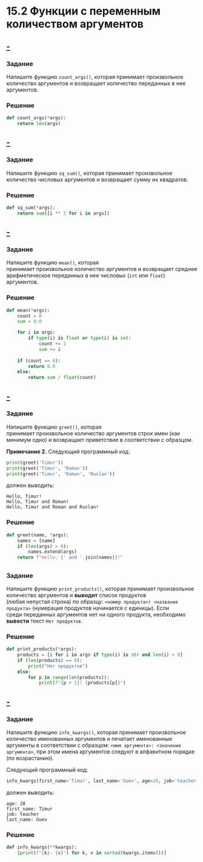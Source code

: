 # 15.2 Функции с переменным количеством аргументов
## [-](https://stepik.org/lesson/503036/step/10?unit=494742)
### Задание
Напишите функцию `count_args()`, которая принимает произвольное количество аргументов и возвращает количество переданных в нее аргументов.
### Решение
```python
def count_args(*args):
    return len(args)
```

## [-](https://stepik.org/lesson/503036/step/11?unit=494742)
### Задание
Напишите функцию `sq_sum()`, которая принимает произвольное количество числовых аргументов и возвращает сумму их квадратов.
### Решение
```python
def sq_sum(*args):
    return sum([i ** 2 for i in args])
```

## [-](https://stepik.org/lesson/503036/step/12?unit=494742)
### Задание
Напишите функцию `mean()`, которая принимает произвольное количество аргументов и возвращает среднее арифметическое переданных в нее числовых (`int` или `float`) аргументов.
### Решение
```python
def mean(*args):
    count = 0
    sum = 0.0

    for i in args:
        if type(i) is float or type(i) is int:
            count += 1
            sum += i
    
    if (count == 0):
        return 0.0
    else:
        return sum / float(count)
```

## [-](https://stepik.org/lesson/503036/step/13?unit=494742)
### Задание
Напишите функцию `greet()`, которая принимает произвольное количество аргументов строк имен (как минимум одно) и возвращает приветствие в соответствии с образцом.

**Примечание 2.** Следующий программный код:
```python
print(greet('Timur'))
print(greet('Timur', 'Roman'))
print(greet('Timur', 'Roman', 'Ruslan'))
```
должен выводить:
```no-highlight
Hello, Timur!
Hello, Timur and Roman!
Hello, Timur and Roman and Ruslan!
```

### Решение
```python
def greet(name, *args):
    names = [name]
    if (len(args) > 0): 
        names.extend(args)
    return f"Hello, {' and '.join(names)}!"
```

## []()
### Задание
Напишите функцию `print_products()`, которая принимает произвольное количество аргументов и **выводит** список продуктов (любая непустая строка) по образцу: `<номер продукта>) <название продукта>` (нумерация продуктов начинается с единицы). Если среди переданных аргументов нет ни одного продукта, необходимо **вывести** текст `Нет продуктов`.

### Решение
```python
def print_products(*args):
    products = [i for i in args if type(i) is str and len(i) > 0]
    if (len(products) == 0):
        print("Нет продуктов")
    else:
        for p in range(len(products)):
            print(f"{p + 1}) {products[p]}")
```

## [-](https://stepik.org/lesson/503036/step/15?unit=494742)
### Задание
Напишите функцию `info_kwargs()`, которая принимает произвольное количество именованных аргументов и печатает именованные аргументы в соответствии с образцом: `<имя аргумента>: <значение аргумента>`, при этом имена аргументов следуют в алфавитном порядке (по возрастанию).

Следующий программный код:

```python
info_kwargs(first_name='Timur', last_name='Guev', age=28, job='teacher') 
```

должен выводить:

```no-highlight
age: 28
first_name: Timur
job: teacher
last_name: Guev
```

### Решение
```python
def info_kwargs(**kwargs):
    [print(f"{k}: {v}") for k, v in sorted(kwargs.items())]
```
